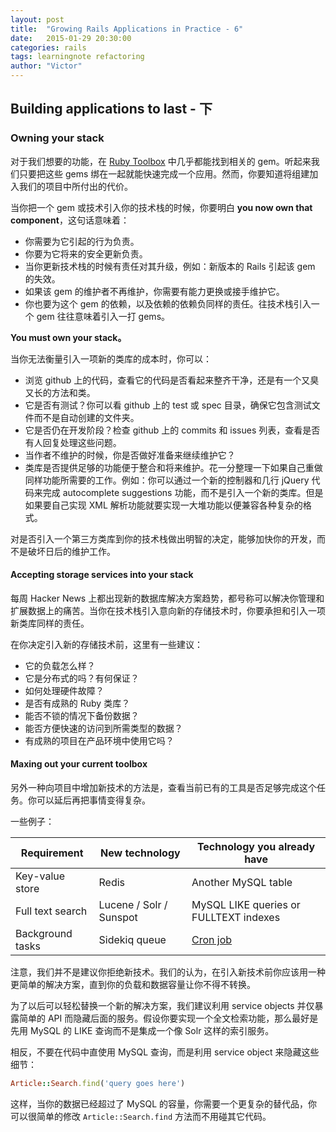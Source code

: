 ```yaml
---
layout: post
title:  "Growing Rails Applications in Practice - 6"
date:   2015-01-29 20:30:00
categories: rails
tags: learningnote refactoring
author: "Victor"
---
```


## Building applications to last - 下

### Owning your stack

对于我们想要的功能，在 [Ruby Toolbox](https://www.ruby-toolbox.com/) 中几乎都能找到相关的 gem。听起来我们只要把这些 gems 绑在一起就能快速完成一个应用。然而，你要知道将组建加入我们的项目中所付出的代价。

当你把一个 gem 或技术引入你的技术栈的时候，你要明白 **you now own that component**，这句话意味着：

* 你需要为它引起的行为负责。
* 你要为它将来的安全更新负责。
* 当你更新技术栈的时候有责任对其升级，例如：新版本的 Rails 引起该 gem 的失效。
* 如果该 gem 的维护者不再维护，你需要有能力更换或接手维护它。
* 你也要为这个 gem 的依赖，以及依赖的依赖负同样的责任。往技术栈引入一个 gem 往往意味着引入一打 gems。

**You must own your stack。**

当你无法衡量引入一项新的类库的成本时，你可以：

* 浏览 github 上的代码，查看它的代码是否看起来整齐干净，还是有一个又臭又长的方法和类。
* 它是否有测试？你可以看 github 上的 test 或 spec 目录，确保它包含测试文件而不是自动创建的文件夹。
* 它是否仍在开发阶段？检查 github 上的 commits 和 issues 列表，查看是否有人回复处理这些问题。
* 当作者不维护的时候，你是否做好准备来继续维护它？
* 类库是否提供足够的功能便于整合和将来维护。花一分整理一下如果自己重做同样功能所需要的工作。例如：你可以通过一个新的控制器和几行 jQuery 代码来完成 autocomplete suggestions 功能，而不是引入一个新的类库。但是如果要自己实现 XML 解析功能就要实现一大堆功能以便兼容各种复杂的格式。

对是否引入一个第三方类库到你的技术栈做出明智的决定，能够加快你的开发，而不是破坏日后的维护工作。

#### Accepting storage services into your stack

每周 Hacker News 上都出现新的数据库解决方案趋势，都号称可以解决你管理和扩展数据上的痛苦。当你在技术栈引入意向新的存储技术时，你要承担和引入一项新类库同样的责任。

在你决定引入新的存储技术前，这里有一些建议：

* 它的负载怎么样？
* 它是分布式的吗？有何保证？
* 如何处理硬件故障？
* 是否有成熟的 Ruby 类库？
* 能否不锁的情况下备份数据？
* 能否方便快速的访问到所需类型的数据？
* 有成熟的项目在产品环境中使用它吗？

#### Maxing out your current toolbox

另外一种向项目中增加新技术的方法是，查看当前已有的工具是否足够完成这个任务。你可以延后再把事情变得复杂。

一些例子：

Requirement | New technology | Technology you already have
---|---|---
Key-value store | Redis | Another MySQL table
Full text search | Lucene / Solr / Sunspot | MySQL LIKE queries or FULLTEXT indexes
Background tasks | Sidekiq queue | [Cron job](https://github.com/javan/whenever)

注意，我们并不是建议你拒绝新技术。我们的认为，在引入新技术前你应该用一种更简单的解决方案，直到你的负载和数据容量让你不得不转换。

为了以后可以轻松替换一个新的解决方案，我们建议利用 service objects 并仅暴露简单的 API 而隐藏后面的服务。假设你要实现一个全文检索功能，那么最好是先用 MySQL 的 LIKE 查询而不是集成一个像 Solr 这样的索引服务。

相反，不要在代码中直使用 MySQL 查询，而是利用 service object 来隐藏这些细节：

```ruby
Article::Search.find('query goes here')
```

这样，当你的数据已经超过了 MySQL 的容量，你需要一个更复杂的替代品，你可以很简单的修改 ``Article::Search.find`` 方法而不用碰其它代码。

